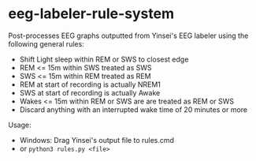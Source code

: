 # eeg-labeler-rule-system

Post-processes EEG graphs outputted from Yinsei's EEG labeler using the following general rules:

* Shift Light sleep within REM or SWS to closest edge
* REM <= 15m within SWS treated as SWS
* SWS <= 15m within REM treated as REM
* REM at start of recording is actually NREM1
* SWS at start of recording is actually Awake
* Wakes <= 15m within REM or SWS are are treated as REM or SWS
* Discard anything with an interrupted wake time of 20 minutes or more

Usage:

* Windows: Drag Yinsei's output file to rules.cmd
* or `python3 rules.py <file>`
